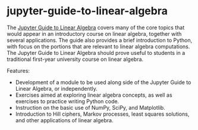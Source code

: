 # jupyter-guide-to-linear-algebra

The [Jupyter Guide to Linear Algebra](https://bvanderlei.github.io/jupyter-guide-to-linear-algebra) covers many of the core topics that would appear in an introductory course on linear algebra, together with several applications.  The guide also provides a brief introduction to Python, with focus on the portions that are relevant to linear algebra computations.  The Jupyter Guide to Linear Algebra should prove useful to students in a traditional first-year university course on linear algebra. 

Features:

- Development of a module to be used along side of the Jupyter Guide to Linear Algebra, or independently.
- Exercises aimed at exploring linear algebra concepts, as well as exercises to practice writing Python code.
- Instruction on the basic use of NumPy, SciPy, and Matplotlib.
- Introduction to Hill ciphers, Markov processes, least squares solutions, and other applications of linear algebra.
